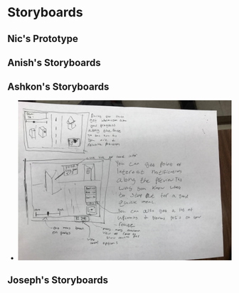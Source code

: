 # Storyboards
## Nic's Prototype

## Anish's Storyboards

## Ashkon's Storyboards
* ![](/uxpaperproto/ashkon.jpg)

## Joseph's Storyboards


